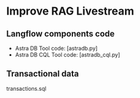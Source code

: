 # Improve RAG Livestream

## Langflow components code

- Astra DB Tool code: [astradb.py]
- Astra DB CQL Tool code: [astradb_cql.py]

## Transactional data

transactions.sql
